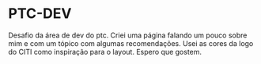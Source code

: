 # PTC-DEV
Desafio da área de dev do ptc. Criei uma página falando um pouco sobre mim e com um tópico com algumas recomendações. Usei as cores da logo do CITI como inspiração para o layout. Espero que gostem.
